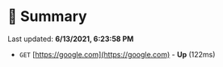 # 📖 Summary
Last updated: **6/13/2021, 6:23:58 PM**

- `GET` [https://google.com](https://google.com) - **Up** (122ms)
